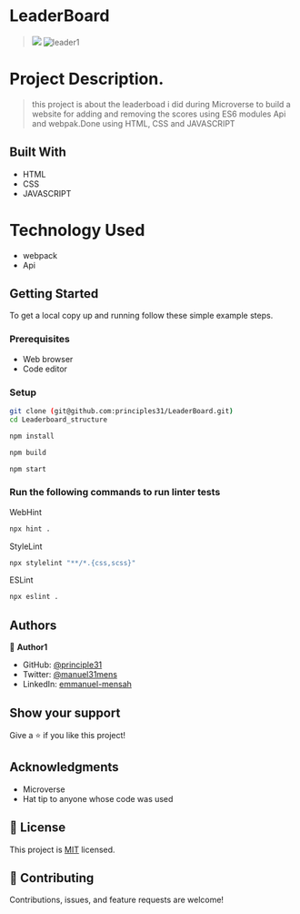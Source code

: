 # LeaderBoard
> ![](https://img.shields.io/badge/Microverse-blueviolet)
>![leader1](https://user-images.githubusercontent.com/90258833/210364424-501680bc-bfa8-4739-9423-bd30417fd0af.PNG)

# Project Description.
> this project is about the leaderboad i did during Microverse to build a website for adding and removing the scores using ES6 modules Api and webpak.Done using HTML, CSS and JAVASCRIPT
## Built With
- HTML
- CSS
- JAVASCRIPT

# Technology Used
- webpack
- Api

## Getting Started
To get a local copy up and running follow these simple example steps.
### Prerequisites
- Web browser
- Code editor
### Setup
```bash
git clone (git@github.com:principles31/LeaderBoard.git)
cd Leaderboard_structure
```


```bash
npm install
```

```bash
npm build
```

```bash
npm start
```

### Run the following commands to run linter tests

WebHint
```bash
npx hint .
```

StyleLint
```bash
npx stylelint "**/*.{css,scss}"
```

ESLint
```bash
npx eslint .
```
## Authors

👤 **Author1**

-  GitHub: [@principle31](https://github.com/principles31)
- Twitter: [@manuel31mens](https://Twiter.com/@Manuel31mens)
- LinkedIn: [emmanuel-mensah](www.linkedin.com/in/emmanuel-mensah-6a044922a)

## Show your support

Give a ⭐️ if you like this project!

## Acknowledgments
- Microverse
- Hat tip to anyone whose code was used

## 📝 License

This project is [MIT](https://git@github.com:principles31/LeaderBoard.git/blob/dev_branch/LICENSE) licensed.

## 🤝 Contributing

Contributions, issues, and feature requests are welcome!
